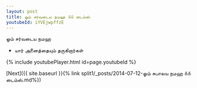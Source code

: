 ```yaml
---
layout: post
title: ஓம் சர்வடைய நமஹ ௧௧ டைம்ஸ்
youtubeId: iYVEjwpffzE
---
```

 
 
 ஓம் சர்வடைய நமஹ  
 
 -  யார் அனைத்தையும் தருகிறார்கள் 
 
  
 
  
 
 
 
 
 
 


{% include youtubePlayer.html id=page.youtubeId %}
 
[Next]({{ site.baseurl }}{% link  split1/_posts/2014-07-12-ஓம் சுபாலய நமஹ ௧௧ டைம்ஸ்.md%})
 
